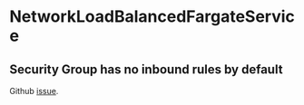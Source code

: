 NetworkLoadBalancedFargateService
===

Security Group has no inbound rules by default
---

Github [issue](https://github.com/aws/aws-cdk/issues/1490).

